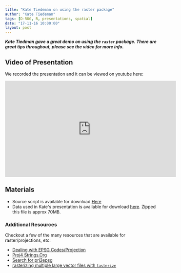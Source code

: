 ```yaml
---
title: "Kate Tiedeman on using the raster package"
author: "Kate Tiedeman"
tags: [D-RUG, R, presentations, spatial]
date: "17-11-16 10:00:00"
layout: post
---
```


**_Kate Tiedman gave a great demo on using the `raster` package. There are great tips throughout, please see the video for more info._**

## Video of Presentation

We recorded the presentation and it can be viewed on youtube here:

<iframe width="560" height="315" src="https://www.youtube.com/embed/mHz4wxo-Q4U" frameborder="0" allowfullscreen></iframe>

## Materials

 - Source script is available for download [Here](../pres_data/Raster.R)
 - Data used in Kate's presentation is available for download [here](https://github.com/wildintellect/MaptimeDavis/blob/master/Rspatial/data.zip). Zipped this file is approx 70MB. 

### Additional Resources

Checkout a few of the many resources that are available for raster/projections, etc:  

  - [Dealing with EPSG Codes/Projection](http://epsg.io/)
  - [Proj4 Strings.Org](http://proj4js.org/)
  - [Search for prj2epsg](http://www.prj2epsg.org/search)
  - [rasterizing multiple large vector files with `fasterize`](https://github.com/ecohealthalliance/fasterize)
  